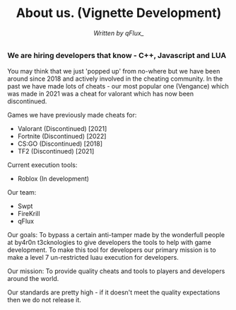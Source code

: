 <h1 align=center> About us. (Vignette Development) </h1>
<h6 align=center> Written by qFlux_ </h6>

 <h3> We are hiring developers that know - C++, Javascript and LUA </h1>

You may think that we just 'popped up' from no-where but we have been around since 2018 and actively involved in the cheating community.
In the past we have made lots of cheats - our most popular one (Vengance) which was made in 2021 was a cheat for valorant which has
now been discontinued. 

Games we have previously made cheats for:
- Valorant (Discontinued) [2021]
- Fortnite (Discontinued) [2022]
- CS:GO (Discontinued) [2018]
- TF2 (Discontinued) [2021]

Current execution tools:
- Roblox (In development)

Our team:
- Swpt
- FireKrill
- qFlux

Our goals: 
To bypass a certain anti-tamper made by the wonderfull people at by4r0n t3cknologies to give developers
the tools to help with game development. To make this tool for developers our primary mission is to make a level 7 un-restricted luau execution
for developers.

Our mission:
To provide quality cheats and tools to players and developers around the world.

Our standards are pretty high - if it doesn't meet the quality expectations then we do not release it.
